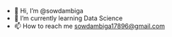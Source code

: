 - 👋 Hi, I’m @sowdambiga
- 🌱 I’m currently learning Data Science
- 📫 How to reach me sowdambiga17896@gmail.com


<!---
sowdambiga/sowdambiga is a ✨ special ✨ repository because its `README.md` (this file) appears on your GitHub profile.
You can click the Preview link to take a look at your changes.
--->
